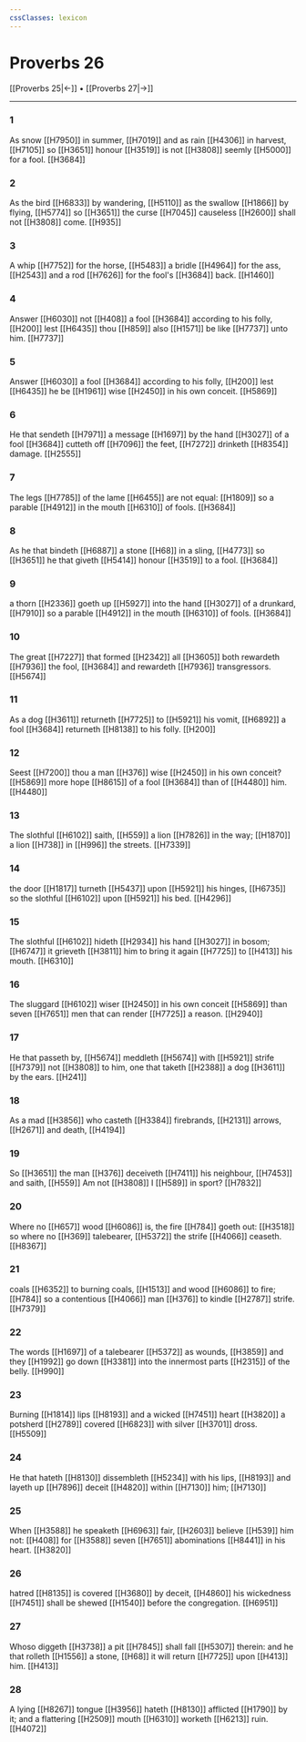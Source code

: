 ```yaml
---
cssClasses: lexicon
---
```

# Proverbs 26

[[Proverbs 25|←]] • [[Proverbs 27|→]]

---

### 1
As snow [[H7950]] in summer, [[H7019]] and as rain [[H4306]] in harvest, [[H7105]] so [[H3651]] honour [[H3519]] is not [[H3808]] seemly [[H5000]] for a fool. [[H3684]]

### 2
As the bird [[H6833]] by wandering, [[H5110]] as the swallow [[H1866]] by flying, [[H5774]] so [[H3651]] the curse [[H7045]] causeless [[H2600]] shall not [[H3808]] come. [[H935]]

### 3
A whip [[H7752]] for the horse, [[H5483]] a bridle [[H4964]] for the ass, [[H2543]] and a rod [[H7626]] for the fool's [[H3684]] back. [[H1460]]

### 4
Answer [[H6030]] not [[H408]] a fool [[H3684]] according to his folly, [[H200]] lest [[H6435]] thou [[H859]] also [[H1571]] be like [[H7737]] unto him. [[H7737]]

### 5
Answer [[H6030]] a fool [[H3684]] according to his folly, [[H200]] lest [[H6435]] he be [[H1961]] wise [[H2450]] in his own conceit. [[H5869]]

### 6
He that sendeth [[H7971]] a message [[H1697]] by the hand [[H3027]] of a fool [[H3684]] cutteth off [[H7096]] the feet, [[H7272]] drinketh [[H8354]] damage. [[H2555]]

### 7
The legs [[H7785]] of the lame [[H6455]] are not equal: [[H1809]] so a parable [[H4912]] in the mouth [[H6310]] of fools. [[H3684]]

### 8
As he that bindeth [[H6887]] a stone [[H68]] in a sling, [[H4773]] so [[H3651]] he that giveth [[H5414]] honour [[H3519]] to a fool. [[H3684]]

### 9
a thorn [[H2336]] goeth up [[H5927]] into the hand [[H3027]] of a drunkard, [[H7910]] so a parable [[H4912]] in the mouth [[H6310]] of fools. [[H3684]]

### 10
The great [[H7227]] that formed [[H2342]] all [[H3605]] both rewardeth [[H7936]] the fool, [[H3684]] and rewardeth [[H7936]] transgressors. [[H5674]]

### 11
As a dog [[H3611]] returneth [[H7725]] to [[H5921]] his vomit, [[H6892]] a fool [[H3684]] returneth [[H8138]] to his folly. [[H200]]

### 12
Seest [[H7200]] thou a man [[H376]] wise [[H2450]] in his own conceit? [[H5869]] more hope [[H8615]] of a fool [[H3684]] than of [[H4480]] him. [[H4480]]

### 13
The slothful [[H6102]] saith, [[H559]] a lion [[H7826]] in the way; [[H1870]] a lion [[H738]] in [[H996]] the streets. [[H7339]]

### 14
the door [[H1817]] turneth [[H5437]] upon [[H5921]] his hinges, [[H6735]] so the slothful [[H6102]] upon [[H5921]] his bed. [[H4296]]

### 15
The slothful [[H6102]] hideth [[H2934]] his hand [[H3027]] in bosom; [[H6747]] it grieveth [[H3811]] him to bring it again [[H7725]] to [[H413]] his mouth. [[H6310]]

### 16
The sluggard [[H6102]] wiser [[H2450]] in his own conceit [[H5869]] than seven [[H7651]] men that can render [[H7725]] a reason. [[H2940]]

### 17
He that passeth by, [[H5674]] meddleth [[H5674]] with [[H5921]] strife [[H7379]] not [[H3808]] to him, one that taketh [[H2388]] a dog [[H3611]] by the ears. [[H241]]

### 18
As a mad [[H3856]] who casteth [[H3384]] firebrands, [[H2131]] arrows, [[H2671]] and death, [[H4194]]

### 19
So [[H3651]] the man [[H376]] deceiveth [[H7411]] his neighbour, [[H7453]] and saith, [[H559]] Am not [[H3808]] I [[H589]] in sport? [[H7832]]

### 20
Where no [[H657]] wood [[H6086]] is, the fire [[H784]] goeth out: [[H3518]] so where no [[H369]] talebearer, [[H5372]] the strife [[H4066]] ceaseth. [[H8367]]

### 21
coals [[H6352]] to burning coals, [[H1513]] and wood [[H6086]] to fire; [[H784]] so a contentious [[H4066]] man [[H376]] to kindle [[H2787]] strife. [[H7379]]

### 22
The words [[H1697]] of a talebearer [[H5372]] as wounds, [[H3859]] and they [[H1992]] go down [[H3381]] into the innermost parts [[H2315]] of the belly. [[H990]]

### 23
Burning [[H1814]] lips [[H8193]] and a wicked [[H7451]] heart [[H3820]] a potsherd [[H2789]] covered [[H6823]] with silver [[H3701]] dross. [[H5509]]

### 24
He that hateth [[H8130]] dissembleth [[H5234]] with his lips, [[H8193]] and layeth up [[H7896]] deceit [[H4820]] within [[H7130]] him; [[H7130]]

### 25
When [[H3588]] he speaketh [[H6963]] fair, [[H2603]] believe [[H539]] him not: [[H408]] for [[H3588]] seven [[H7651]] abominations [[H8441]] in his heart. [[H3820]]

### 26
hatred [[H8135]] is covered [[H3680]] by deceit, [[H4860]] his wickedness [[H7451]] shall be shewed [[H1540]] before the congregation. [[H6951]]

### 27
Whoso diggeth [[H3738]] a pit [[H7845]] shall fall [[H5307]] therein: and he that rolleth [[H1556]] a stone, [[H68]] it will return [[H7725]] upon [[H413]] him. [[H413]]

### 28
A lying [[H8267]] tongue [[H3956]] hateth [[H8130]] afflicted [[H1790]] by it; and a flattering [[H2509]] mouth [[H6310]] worketh [[H6213]] ruin. [[H4072]]